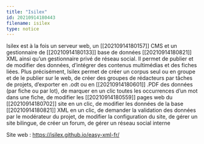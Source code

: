 ```yaml
---
title: "Isilex"
id: 20210914180443
filename: isilex
type: notice
---
```


Isilex est à la fois un serveur web, un [[20210914180157]] CMS et un gestionnaire de [[20210914180133]] base de données [[20210914180821]] XML ainsi qu’un gestionnaire privé de réseau social. Il permet de publier et de modifier des données, d’intégrer des contenus multimédias et des fiches liées. 
Plus précisément, Isilex permet de créer un corpus seul ou en groupe et de le publier sur le web, de créer des groupes de rédacteurs par tâches de projets, d’exporter en .odt ou en [[20210914180601]] .PDF des données (par fiche ou par lot), de marquer en un clic toutes les occurrences d’un mot dans une fiche, de modifier les [[20210914180559]] pages web du [[20210914180702]] site en un clic, de modifier les données de la base [[20210914180821]] XML en un clic, de demander la validation des données par le modérateur du projet, de modifier la configuration du site, de gérer un site bilingue, de créer un forum, de gérer un réseau social interne

Site web : <https://isilex.github.io/easy-xml-fr/>

